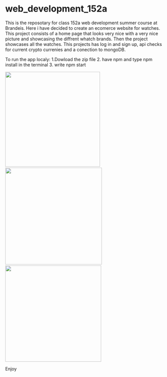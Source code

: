 # web_development_152a

This is the reposotary for class 152a web development summer course at Brandeis. Here i have decided to create an ecomerce website for watches. This project consists of a home page that looks very nice with a very nice picture and showcasing the diffrent whatch brands. Then the project showcases all the watches. This projects has log in and sign up, api checks for current crypto currenies and a conection to mongoDB.

To run the app localy: 1.Dowload the zip file 2. have npm and type npm install in the terminal 3. write npm start

<p float="left">
  <img src="https://user-images.githubusercontent.com/67702241/130336848-146005b7-0818-4b6a-ba8f-1e66a732a2c6.png" width="301" />
  &nbsp;&nbsp;
  <img src="https://user-images.githubusercontent.com/67702241/130336850-052f2ddb-2aa6-4b44-839d-1ad01d326129.png" width="307" /> 
  &nbsp;&nbsp;
  <img src="https://user-images.githubusercontent.com/67702241/130336852-b3617b52-6ea1-49cd-8019-e79c65b532ce.png"  width="305" />
</p>

Enjoy
